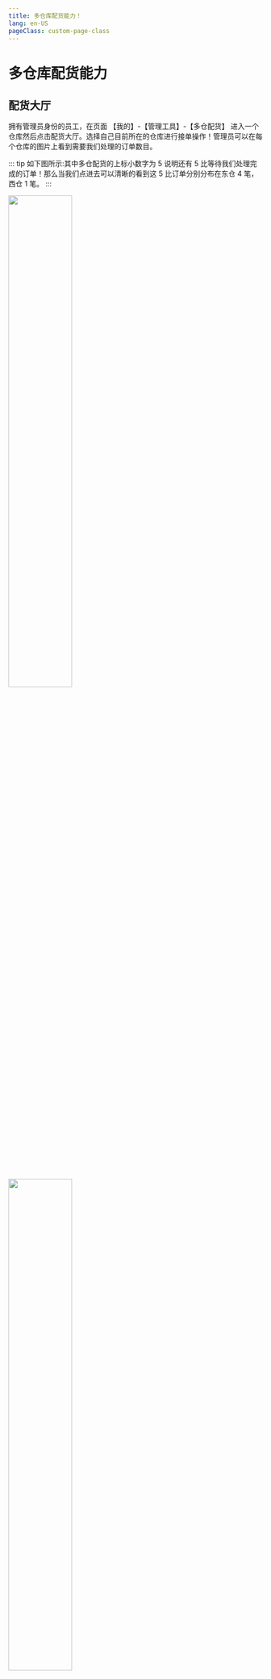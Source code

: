 ```yaml
---
title: 多仓库配货能力！
lang: en-US
pageClass: custom-page-class
---
```


# 多仓库配货能力

## 配货大厅

拥有管理员身份的员工，在页面 <span class="weight-text">【我的】-【管理工具】-【多仓配货】</span> 进入一个仓库然后点击配货大厅。选择自己目前所在的仓库进行接单操作！管理员可以在每个仓库的图片上看到需要我们处理的订单数目。

::: tip
如下图所示:其中多仓配货的上标小数字为 5 说明还有 5 比等待我们处理完成的订单！那么当我们点进去可以清晰的看到这 5 比订单分别分布在东仓 4 笔，西仓 1 笔。
:::

<div class="inline-container">
    <img src="/public/img/cook/cook-5.png" alt="" class="fancybox" data-fancybox="gallery" width="50%">
    <img src="/public/img/cook/cook-6.png" alt="" class="fancybox" data-fancybox="gallery" width="50%">
</div>

## 接单配货

> 接下来我们以管理员在 “东仓” 来举例配货的流程和步骤 ~

在工厂好管家的页面<span class="highlight-text">【配货大厅】-【待接单】</span>列表我们可以看到，现在有这一位顾客 “刘备” 他前前后后一共下了 5 笔订单 ~ 那么这 5 笔订单如果没有特殊的要求我们可以使用 <span class="weight-text"> “一键接单” </span> 功能，一键接单功能不限制单数，只要是同一个客户的订单全部都可以一键快速接单。在接单以后，这个订单就会进入到正在配货列表！那么接下来我们就要展示一下如何快速的配货 ~

<div class="inline-container">
    <img src="/public/img/cook/whole-1.png" alt="" class="fancybox" data-fancybox="gallery" width="33%">
    <img src="/public/img/cook/whole-2.png" alt="" class="fancybox" data-fancybox="gallery" width="33%">
    <img src="/public/img/cook/whole-3.png" alt="" class="fancybox" data-fancybox="gallery" width="33%">
</div>

## 🔥 配货统筹

`配货统筹：把每个订单中相同的商品，相同的尺码自动累计到一起！`

在上面的图片上我们可以看到不论我们刘备有多少订单我们都可以使用一键接单 。那么我们工厂好管家搭配了一个特别厉害的功能，就是<span class="weight-text"> “ 配货统筹 ” </span>。可想而知，多笔订单中肯定存在某些商品是相同的，或者相同的尺码，如果我们根据一笔又一笔的订单进行配货。那么效率肯定是不行的，软件的统筹能力可以帮助我们把相同商品，相同尺码的商品<span class="weight-text"> “ 自动整理 ” </span>在一起。这样子让我们配备货物的时候就更加的清晰明了~

并且在统筹信息的时候，我们的商品也会自动根据高级管理员预先设计好的路线进行排序。那么这样子我们配货员在配货的时候，就好比是坐公交车一般，一个站点一个站点的<span class="highlight-text"> 有序且精确 </span>的进行配货操作，并且在每一个站点我们在商品卡片的右下角都提供了<span class="underline-text"> 当前配货数量 </span>供配货员进行<span class="underline-text"> 核对 </span>。这极大的减少了配错的概率，并且加快了配货的速度！

<div class="inline-container">
    <img src="/public/img/cook/whole-4.png" alt="" class="fancybox" data-fancybox="gallery" width="33%">
    <img src="/public/img/cook/whole-5.png" alt="" class="fancybox" data-fancybox="gallery" width="33%">
    <img src="/public/img/cook/whole-6.png" alt="" class="fancybox" data-fancybox="gallery" width="33%">
</div>

> 那么，工厂好管家针对配货员自主的<span class="weight-text"> 🚀 “ 统筹能力的灵活度很高 ” </span>。配货员可以根据自己的需求，一次性统筹全部内容，也可以只统筹多个用户、多笔订单，或者仅仅统筹选中的某几笔订单！！这个根据当时的实际情况而定。

## Lack . 断码上报

由于我们针对部分现货工厂的特殊性质，很多热门款的补货可能不及时。所以我们客户有时候上报的订单可能存在断码！那么在之前人工去处理这些数据是非常麻烦的。现在假设我们有部分商品断码，我们只需要选择对应的商品卡片，点击<span class="highlight-text"> 【 断码上报 】 </span>填写断码的商品即可！后续我们的<span class="underline-text"> 每日账单、商品库存 </span>数据会根据我们上报的断码信息<span class="underline-text"> 全自动核减 </span>、我们管理员完全可以省下很多精力专注于其他业务上！

<div class="inline-container">
    <img src="/public/img/cook/short-1.png" alt="" class="fancybox" data-fancybox="gallery" width="33%">
    <img src="/public/img/cook/short-2.png" alt="" class="fancybox" data-fancybox="gallery" width="33%">
    <img src="/public/img/cook/short-3.png" alt="" class="fancybox" data-fancybox="gallery" width="33%">
</div>

> 从上面的图片可以看到，我们给“刘备”上报了全白软拖的商品一共断码了 5 双，并且这 5 双商品会自动分配到相应的每一个小笔的订单中！这些都是<span class="weight-text"> “ 程序自动实现的 ” </span>，断码的上报也是都非常简单。那么我们在配货完成并且上报完相关客户的数量之后呢，我们只需要<span class="underline-text"> 核实一下实际的配货数量是否准确即可装箱打包 。</span>

> ~ 当然完成了上述这些操作之后，别忘记了点击 “一键完成” 按钮。

<div class="center-text">一键完成 </div>

```
“一键完成” 或者完成的订单会自动进入到配货大厅的核实中心里面
通常这一步都是装车/配送之前对数量进行二次核实！以确保配送商品的准确性。
```

## 核实中心 ✅

现在我们可以在对应的仓库里面核实中心可以看到每个客户在当前仓库商品的数量。核实商品的详情通常以列表页的形式体现，正常总数量如果正确 ✅ 的话，那么就可以点击核实正确！二次虽然非常的简单快速、但是他能<span class="weight-text"> “ 增加配货精确能力 ” </span>，减少错单、数目对不上的事情发生。

<div class="inline-container">
    <img src="/public/img/cook/check-1.png" alt="" class="fancybox" data-fancybox="gallery" width="33%">
    <img src="/public/img/cook/check-2.png" alt="" class="fancybox" data-fancybox="gallery" width="33%">
    <img src="/public/img/cook/check-3.png" alt="" class="fancybox" data-fancybox="gallery" width="33%">
</div>

> 那么假设现在我们管理员在核实数量的时候发现实际配货双数和我们软件上统计的适配数量存在出入，我们可以点击<span class="underline-text"> 【查看详情】-【统筹数据】 </span>来帮助我们快速精准的定位到底是缺少了什么商品，以辅助我们核心数据的操作。

::: info

<div class="fan-tips"> 小分享 · 对于已经使用工厂好管家的工厂反馈来说：核实功能通常在列表页核实正确数量没错基本就不会出错！突出一个 <strong style="color:red;">“ 给力 💪💪 ！核实正确的商品会自动进入到  <a href="/src/document/core/express" style="font-size:16px;color:blue;">【 🚚  配送列表信息】</a> ”</strong> </div> 
:::

## 订单自动拆分！

> 前提条件：<span class="highlight-text">假设工厂有多个仓库！</span> 首选我们的软件会根据商品存放的仓库自动把订单拆分开！所以在我们下单的时候。我们的软件会自动根据商品
> 存放的仓库将订单进行拆分 ✅ 这样子我们配货员在配货的时候就无需每个仓库之间跑来跑去！或者由于协调等问题浪费大量的时间。

:::info
如下图所示：我们管理员代替 “大乔” 下单，其中凉鞋为 10 双，存放在西仓库！拖鞋下单 2 双，存放在东仓库！那么我们软件在购物车的时候就会自动根据
鞋子的 <span class="underline-text">存放仓库自动归类</span> 在完成下单以后我们可以看到，订单会自动拆分成对应的仓库小订单。这样子我们处理订单只需要按照仓库进行处理即可，非常方便~
:::

<div class="inline-container">
    <img src="/public/img/cook/cook-1.png" alt="" class="fancybox" data-fancybox="gallery" width="24%">
    <img src="/public/img/cook/cook-2.png" alt="" class="fancybox" data-fancybox="gallery" width="24%">
    <img src="/public/img/cook/cook-3.png" alt="" class="fancybox" data-fancybox="gallery" width="24%">
    <img src="/public/img/cook/cook-4.png" alt="" class="fancybox" data-fancybox="gallery" width="24%">
</div>

